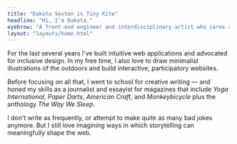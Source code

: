 ```yaml
---
title: "Dakota Sexton is Tiny Kite"
headline: "Hi, I’m Dakota."
eyebrow: "A front-end engineer and interdisciplinary artist who cares about design, data, and storytelling."
layout: "layouts/home.html"
---
```


For the last several years I've built intuitive web applications and advocated for inclusive design. In my free time, I also love to draw minimalist illustrations of the outdoors and build interactive, participatory websites.

Before focusing on all that, I went to school for creative writing — and honed my skills as a journalist and essayist for magazines that include _Yoga International_, _Paper Darts_, _American Craft_, and _Monkeybicycle_ plus the anthology _The Way We Sleep_.

I don't write as frequently, or attempt to make quite as many bad jokes anymore. But I still love imagining ways in which storytelling can meaningfully shape the web.
